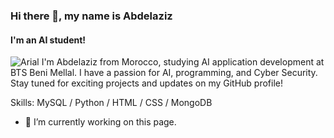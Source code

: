 ### Hi there 👋, my name is Abdelaziz
#### I'm an AI student!
![Arial](https://github.com/Abdelaziz-Chatit/Abdelaziz-Chatit/assets/163000297/7f69372c-be7b-46e5-a32c-21f7cd8cb956)
I'm Abdelaziz from Morocco, studying AI application development at BTS Beni Mellal. I have a passion for AI, programming, and Cyber Security. Stay tuned for exciting projects and updates on my GitHub profile!

Skills: MySQL / Python / HTML / CSS / MongoDB


- 🔭 I’m currently working on this page. 




